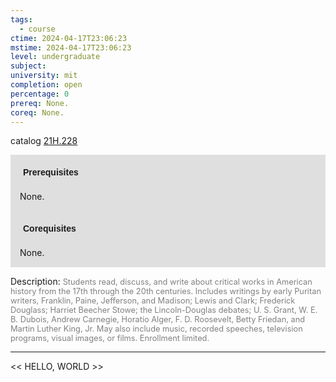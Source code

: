 ```yaml
---
tags:
  - course
ctime: 2024-04-17T23:06:23
mstime: 2024-04-17T23:06:23
level: undergraduate
subject: 
university: mit
completion: open
percentage: 0
prereq: None.
coreq: None.
---
```


catalog [21H.228](http://student.mit.edu/catalog/m21Ha.html#21H.228)

<span style="display: block; padding: 15px; background-color: rgb(100, 100, 100, 0.2);"><font id="m_prereq2342_0" style="display: block; font-family: Arial, sans-serif; font-weight: bold; padding: 5px">Prerequisites</font><br><span id="prereq2342_0">None.</span></span>
<span style="display: block; padding: 15px; background-color: rgb(100, 100, 100, 0.2);"><font id="m_coreq2342_0" style="display: block; font-family: Arial, sans-serif; font-weight: bold; padding: 5px">Corequisites</font><br><span id="coreq2342_0">None.</span></span>

<font style="">Description:</font>
<font style="color: grey; font-size: 0.8rem;">Students read, discuss, and write about critical works in American history from the 17th through the 20th centuries. Includes writings by early Puritan writers, Franklin, Paine, Jefferson, and Madison; Lewis and Clark; Frederick Douglass; Harriet Beecher Stowe; the Lincoln-Douglas debates; U. S. Grant, W. E. B. Dubois, Andrew Carnegie, Horatio Alger, F. D. Roosevelt, Betty Friedan, and Martin Luther King, Jr. May also include music, recorded speeches, television programs, visual images, or films. Enrollment limited.</font>



---

<< HELLO, WORLD >>
